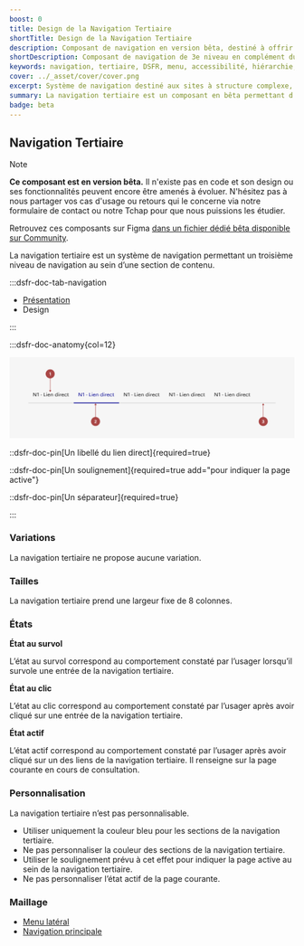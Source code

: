 ```yaml
---
boost: 0
title: Design de la Navigation Tertiaire
shortTitle: Design de la Navigation Tertiaire
description: Composant de navigation en version bêta, destiné à offrir un troisième niveau de navigation complémentaire à la navigation secondaire.
shortDescription: Composant de navigation de 3e niveau en complément du menu latéral
keywords: navigation, tertiaire, DSFR, menu, accessibilité, hiérarchie, bêta
cover: ../_asset/cover/cover.png
excerpt: Système de navigation destiné aux sites à structure complexe, la navigation tertiaire permet d’accéder à des pages liées à une sous-rubrique en complément d’un menu latéral.
summary: La navigation tertiaire est un composant en bêta permettant d’ajouter un troisième niveau de navigation pour les sites structurés avec des rubriques profondes. Elle ne peut être utilisée qu’en complément d’une navigation secondaire (comme un menu latéral), et vient structurer l’accès à des pages qui ne sont pas couvertes par les navigations principales. L’état actif, le positionnement sous le titre de rubrique et l’uniformité des styles sont essentiels à sa bonne intégration.
badge: beta
---
```


## Navigation Tertiaire

> [!NOTE]
> **Ce composant est en version bêta.** Il n'existe pas en code et son design ou ses fonctionnalités peuvent encore être amenés à évoluer. N'hésitez pas à nous partager vos cas d'usage ou retours qui le concerne via notre formulaire de contact ou notre Tchap pour que nous puissions les étudier.

Retrouvez ces composants sur Figma [dans un fichier dédié bêta disponible sur Community](https://www.figma.com/community/file/1096003483468520396).

La navigation tertiaire est un système de navigation permettant un troisième niveau de navigation au sein d’une section de contenu.

:::dsfr-doc-tab-navigation

- [Présentation](../index.md)
- Design

:::

:::dsfr-doc-anatomy{col=12}

![Anatomie de la navigation tertiaire](../_asset/anatomy/anatomy-1.png)

::dsfr-doc-pin[Un libellé du lien direct]{required=true}

::dsfr-doc-pin[Un soulignement]{required=true add="pour indiquer la page active"}

::dsfr-doc-pin[Un séparateur]{required=true}

:::

### Variations

La navigation tertiaire ne propose aucune variation.

### Tailles

La navigation tertiaire prend une largeur fixe de 8 colonnes.

### États

**État au survol**

L’état au survol correspond au comportement constaté par l’usager lorsqu’il survole une entrée de la navigation tertiaire.

**État au clic**

L’état au clic correspond au comportement constaté par l’usager après avoir cliqué sur une entrée de la navigation tertiaire.

**État actif**

L’état actif correspond au comportement constaté par l’usager après avoir cliqué sur un des liens de la navigation tertiaire. Il renseigne sur la page courante en cours de consultation.

### Personnalisation

La navigation tertiaire n’est pas personnalisable.

- Utiliser uniquement la couleur bleu pour les sections de la navigation tertiaire.
- Ne pas personnaliser la couleur des sections de la navigation tertiaire.
- Utiliser le soulignement prévu à cet effet pour indiquer la page active au sein de la navigation tertiaire.
- Ne pas personnaliser l’état actif de la page courante.

### Maillage

- [Menu latéral](../../../../sidemenu/_part/doc/index.md)
- [Navigation principale](../../../../navigation/_part/doc/index.md)
